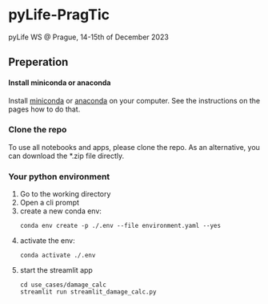 # pyLife-PragTic
pyLife WS @ Prague, 14-15th of December 2023

## Preperation

#### Install miniconda or anaconda

Install [miniconda](https://conda.io/miniconda.html) or [anaconda](http://anaconda.com) on your computer. See the instructions on the pages how to do that.

### Clone the repo
To use all notebooks and apps, please clone the repo. As an alternative, you can download the *.zip file directly.
### Your python environment
1. Go to the working directory
2. Open a cli prompt
3. create a new conda env:
   ```console
   conda env create -p ./.env --file environment.yaml --yes
   ```
4. activate the env:
   ```console
   conda activate ./.env
   ```
5. start the streamlit app
   ```console
   cd use_cases/damage_calc
   streamlit run streamlit_damage_calc.py  
   ```
